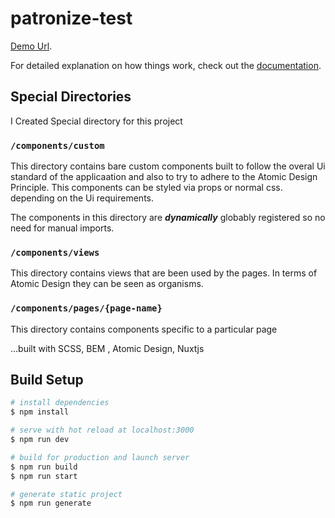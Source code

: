 # patronize-test

[Demo Url](https://ov-patronize.netlify.app/).


For detailed explanation on how things work, check out the [documentation](https://nuxtjs.org).

## Special Directories
I Created Special directory for this project

### `/components/custom`
This directory contains bare custom components built to follow the overal Ui standard of the applicaation
and also to try to adhere to the Atomic Design Principle. This components can be styled via props or normal
css. depending on the Ui requirements.

The components in this directory are ***dynamically*** globably registered so no need for manual imports.

### `/components/views`
This directory contains views that are been used by the pages. In terms of Atomic Design they can be seen as
organisms. 

### `/components/pages/{page-name}`
This directory contains components specific to a particular page



...built with SCSS, BEM , Atomic Design, Nuxtjs

## Build Setup

```bash
# install dependencies
$ npm install

# serve with hot reload at localhost:3000
$ npm run dev

# build for production and launch server
$ npm run build
$ npm run start

# generate static project
$ npm run generate
```

